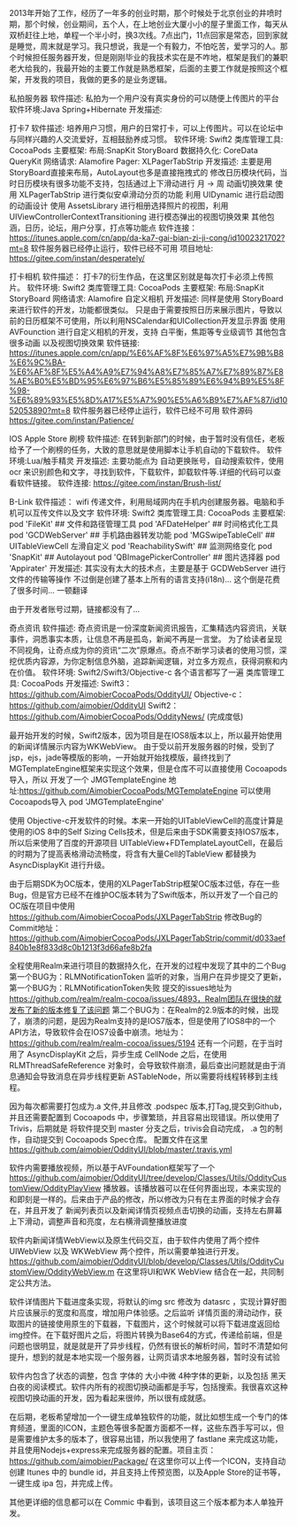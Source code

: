 2013年开始了工作，经历了一年多的创业时期，那个时候处于北京创业的井喷时期，那个时候，创业期间，五个人，在上地创业大厦小小的屋子里面工作，每天从双桥赶往上地，单程一个半小时，换3次线。7点出门，11点回家是常态，回到家就是睡觉，周末就是学习。我只想说，我是一个有毅力，不怕吃苦，爱学习的人。那个时候担任服务器开发，但是刚刚毕业的我技术实在是不咋地，框架是我们的兼职老大给我的，我最开始的主要工作就是熟悉框架，后面的主要工作就是按照这个框架，开发我的项目，我做的更多的是业务逻辑。

私拍服务器
软件描述:
私拍为一个用户没有真实身份的可以随便上传图片的平台
软件环境:Java Spring+Hibernate
开发描述:

打卡7
软件描述:
培养用户习惯，用户的日常打卡，可以上传图片。可以在论坛中与同样兴趣的人交流爱好，互相鼓励养成习惯。
软件环境: Swift2
类库管理工具: CocoaPods
主要框架:
  布局:SnapKit  StoryBoard
  数据持久化: CoreData QueryKit
  网络请求: Alamofire
  Pager: XLPagerTabStrip
开发描述:
主要是用 StoryBoard直接来布局，AutoLayout也多是直接拖拽式的
修改日历模块代码，当时日历模块有很多功能不支持，包括通过上下滑动进行 月 -> 周 动画切换效果
使用 XLPagerTabStrip 进行类似安卓滑动分页的功能
利用 UIDynamic 进行启动图的动画设计
使用 AssetsLibrary 进行相册选择照片的视图，利用 UIViewControllerContextTransitioning 进行模态弹出的视图切换效果
其他包涵，日历，论坛，用户分享，打点等功能点
软件连接：
https://itunes.apple.com/cn/app/da-ka7-gai-bian-zi-ji-cong/id1002321702?mt=8
软件服务器已经停止运行，软件已经不可用
项目地址: https://gitee.com/instan/desperately/

打卡相机
软件描述：
打卡7的衍生作品，在这里区别就是每次打卡必须上传照片。
软件环境: Swift2
类库管理工具: CocoaPods
主要框架:
  布局:SnapKit  StoryBoard
  网络请求: Alamofire
  自定义相机
开发描述:
  同样是使用 StoryBoard 来进行软件的开发，功能都很类似。
  只是由于需要按照日历来展示图片，导致以前的日历框架不可使用，所以利用NSCalendar和UICollection开发显示界面
  使用 AVFounction 进行自定义相机的开发，支持 白平衡，焦距等专业级调节
  其他包含很多动画 以及视图切换效果
软件链接: https://itunes.apple.com/cn/app/%E6%AF%8F%E6%97%A5%E7%9B%B8%E6%9C%BA-%E6%AF%8F%E5%A4%A9%E7%94%A8%E7%85%A7%E7%89%87%E8%AE%B0%E5%BD%95%E6%97%B6%E5%85%89%E6%94%B9%E5%8F%98-%E6%89%93%E5%8D%A17%E5%A7%90%E5%A6%B9%E7%AF%87/id1052053890?mt=8
软件服务器已经停止运行，软件已经不可用
软件源码 https://gitee.com/instan/Patience/


IOS Apple Store 刷榜
软件描述:
在转到新部门的时候，由于暂时没有信任，老板给予了一个刷榜的任务，大致的意思就是使用脚本让手机自动的下载软件。
软件环境:Lua/触手精灵
开发描述:
主要功能点为 自动更换账号，自动搜索软件，使用 ocr 来识别颜色和文字，寻找到软件，下载软件，卸载软件等.详细的代码可以查看软件链接。
软件连接:
https://gitee.com/instan/Brush-list/

B-Link
软件描述：
wifi 传递文件，利用局域网内在手机内创建服务器。电脑和手机可以互传文件以及文字
软件环境: Swift2
类库管理工具: CocoaPods
主要框架:
    pod 'FileKit'           ## 文件和路径管理工具
    pod 'AFDateHelper'      ## 时间格式化工具
    pod 'GCDWebServer'      ## 手机路由器转发功能
    pod 'MGSwipeTableCell'  ## UITableViewCell 左滑自定义
    pod 'ReachabilitySwift' ## 监测网络变化
    pod 'SnapKit'     ## Autolayout
    pod 'QBImagePickerController' ## 图片选择器
    pod 'Appirater'
开发描述:
  其实没有太大的技术点，主要是基于 GCDWebServer 进行文件的传输等操作
  不过倒是创建了基本上所有的语言支持(i18n)... 这个倒是花费了很多时间... 一顿翻译

由于开发者账号过期，链接都没有了...

奇点资讯
软件描述:
奇点资讯是一份深度新闻资讯报告，汇集精选内容资讯，关联事件，洞悉事实本质，让信息不再是孤岛，新闻不再是一言堂。
为了给读者呈现不同视角，让奇点成为你的资讯“二次”原爆点。奇点不断学习读者的使用习惯，深挖优质内容源，为你定制信息外脑，追踪新闻逻辑，对立多方观点，获得洞察和内在价值。
软件环境: Swift2/Swift3/Objective-c 各个语言都写了一遍
类库管理工具: CocoaPods
开发描述:
Swift3：https://github.com/AimobierCocoaPods/OddityUI/
Objective-c： https://github.com/aimobier/OddityUI
Swift2： https://github.com/AimobierCocoaPods/OddityNews/ (完成度低)

最开始开发的时候，Swift2版本，因为项目是在IOS8版本以上，所以最开始使用的新闻详情展示内容为WKWebView。
由于受以前开发服务器的时候，受到了jsp，ejs，jade等模版的影响，一开始就开始找模版，最终找到了MGTemplateEngine框架来实现这个效果，但是仓库不可以直接使用 Cocoapods 导入，所以 开发了一个 JMGTemplateEngine 地址:https://github.com/AimobierCocoaPods/MGTemplateEngine 可以使用Cocoapods导入 pod 'JMGTemplateEngine'

使用 Objective-c开发软件的时候。本来一开始的UITableViewCell的高度计算是使用的iOS 8中的Self Sizing Cells技术，但是后来由于SDK需要支持IOS7版本，所以后来使用了百度的开源项目 UITableView+FDTemplateLayoutCell，在最后的时期为了提高表格滑动流畅度，将含有大量Cell的TableView 都替换为 AsyncDisplayKit 进行升级。

由于后期SDK为OC版本，使用的XLPagerTabStrip框架OC版本过低，存在一些Bug，但是官方已经不在维护OC版本转为了Swift版本，所以开发了一个自己的OC版在项目中使用 https://github.com/AimobierCocoaPods/JXLPagerTabStrip 修改Bug的Commit地址：
https://github.com/AimobierCocoaPods/JXLPagerTabStrip/commit/d033aef840b1e8f833d8c0b1213f3d66afe8b2fa

全程使用Realm来进行项目的数据持久化，在开发的过程中发现了其中的二个Bug
第一个BUG为：RLMNotificationToken 监听的对象，当用户在异步提交了更新，第一个BUG为：RLMNotificationToken失败 提交的issues地址为 https://github.com/realm/realm-cocoa/issues/4893，Realm团队在很快的就发布了新的版本修复了该问题
第二个BUG为：在Realm的2.9版本的时候，出现了，崩溃的问题，是因为Realm支持的是IOS7版本，但是使用了IOS8中的一个API方法，导致软件会在IOS7设备中崩溃。地址为：https://github.com/realm/realm-cocoa/issues/5194
还有一个问题，在于当时用了 AsyncDisplayKit 之后，异步生成 CellNode 之后，在使用 RLMThreadSafeReference 对象时，会导致软件崩溃，最后查出问题就是由于消息通知会导致消息在异步线程更新 ASTableNode，所以需要将线程转移到主线程。

因为每次都需要打包成为.a 文件,并且修改 .podspec 版本,打Tag,提交到Github，并且还需要配置到 Cocoapods 中，步骤繁琐，并且容易出现错误。所以使用了 Trivis，后期就是 将软件提交到 master 分支之后，trivis会自动完成， .a 包的制作，自动提交到 Cocoapods Spec仓库。 配置文件在这里 https://github.com/aimobier/OddityUI/blob/master/.travis.yml

软件内需要播放视频，所以基于AVFoundation框架写了一个 https://github.com/aimobier/OddityUI/tree/develop/Classes/Utils/OddityCustomView/OddityPlayView 播放器。该播放器可以在任何界面出现，本来实现的和即刻是一样的。后来由于产品的修改，所以修改为只有在主界面的时候才会存在，并且开发了 新闻列表页以及新闻详情页视频点击切换的动画，支持左右屏幕上下滑动，调整声音和亮度，左右横滑调整播放进度

软件内新闻详情WebView以及原生代码交互，由于软件内使用了两个控件 UIWebView 以及 WKWebView 两个控件，所以需要单独进行开发。https://github.com/aimobier/OddityUI/blob/develop/Classes/Utils/OddityCustomView/OddityWebView.m 在这里将UI和WK WebView 结合在一起，共同制定公共方法。

软件详情图片下载进度条实现，将默认的img src 修改为 datasrc ，实现计算好图片应该展示的宽度和高度，增加用户体验感。之后监听 详情页面的滑动动作，获取图片的链接使用原生的下载器，下载图片，这个时候就可以将下载进度返回给img控件。在下载好图片之后，将图片转换为Base64的方式，传递给前端，但是问题也很明显，就是就是开了异步线程，仍然有很长的解析时间，暂时不清楚如何提升，想到的就是本地实现一个服务器，让网页请求本地服务器，暂时没有试验

软件内包含了状态的调整，包含 字体的 大小中微 4种字体的更新，以及包括 黑天白夜的阅读模式。软件内所有的视图切换动画都是手写，包括搜索。我很喜欢这种视图切换动画的开发，因为看起来很帅，所以很有成就感。

在后期，老板希望增加一个一键生成单独软件的功能，就比如想生成一个专门的体育频道，里面的ICON，主题色等很多配置方面都不一样，这些东西手写可以，但是需要维护太多的版本了，很容易出错，所以我使用了 fastlane 来完成这功能，并且使用Nodejs+express来完成服务器的配置。项目主页：https://github.com/aimobier/Package/ 在这里你可以上传一个ICON，支持自动创建 Itunes 中的 bundle id，并且支持上传预览图，以及Apple Store的证书等，一键生成 ipa 包，并完成上传。

其他更详细的信息都可以在 Commic 中看到，该项目这三个版本都为本人单独开发。
